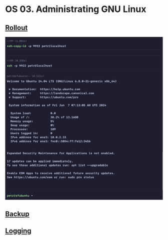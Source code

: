 # OS 03. Administrating GNU Linux

## [Rollout](./rollout.sh)

![ssh - login successful](./assets/ssh-login-successful.png)

## [Backup](./backup.sh)

## [Logging](./setup-logging.sh)
